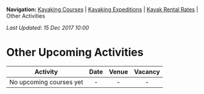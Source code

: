 **Navigation:** [Kayaking Courses](index) &#124; [Kayaking Expeditions](expedition) &#124; [Kayak Rental Rates](rental) &#124; Other Activities

_Last Updated: 15 Dec 2017 10:00_
# Other Upcoming Activities

Activity | Date | Venue | Vacancy
:---:|:---:|:---:|:---:
No upcoming courses yet|-|-|-

